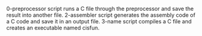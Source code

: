 0-preprocessor script runs a C file through the preprocessor and save the result into another file.
2-assembler script generates the assembly code of a C code and save it in an output file.
3-name script compiles a C file and creates an executable named cisfun.

